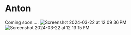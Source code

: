 # Anton
Coming soon.....
![Screenshot 2024-03-22 at 12 09 36 PM](https://github.com/Vansh-Choudhary/Anton/assets/138108820/078ca04a-1c01-40bf-943f-7f5997518c25)
![Screenshot 2024-03-22 at 12 13 15 PM](https://github.com/Vansh-Choudhary/Anton/assets/138108820/ca7a67be-6476-4672-8d10-ce19137d8c7d)
